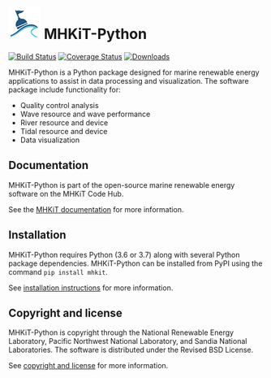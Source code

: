 ![](figures/logo.png) MHKiT-Python
=====================================

[![Build Status](https://travis-ci.org/MHKiT-Code-Hub/MHKiT-Python.svg?branch=master)](https://travis-ci.org/MHKiT-Code-Hub/MHKiT-Python)
[![Coverage Status](https://coveralls.io/repos/github/MHKiT-Code-Hub/MHKiT-Python/badge.svg?branch=master)](https://coveralls.io/github/MHKiT-Code-Hub/MHKiT-Python?branch=master)
[![Downloads](https://pepy.tech/badge/mhkit)](https://pepy.tech/project/mhkit)

MHKiT-Python is a Python package designed for marine renewable energy applications to assist in 
data processing and visualization.  The software package include functionality for:

* Quality control analysis
* Wave resource and wave performance
* River resource and device
* Tidal resource and device
* Data visualization

Documentation
------------------

MHKiT-Python is part of the open-source marine renewable energy software on the MHKiT Code Hub.

See the [MHKiT documentation](https://mhkit-code-hub.github.io/MHKiT) for more information.

Installation
------------------------
MHKiT-Python requires Python (3.6 or 3.7) along with several Python 
package dependencies.  MHKiT-Python can be installed from PyPI using the command ``pip install mhkit``.

See [installation instructions](https://mhkit-code-hub.github.io/MHKiT/installation.html) for more information.

Copyright and license
------------------------
MHKiT-Python is copyright through the National Renewable Energy Laboratory, 
Pacific Northwest National Laboratory, and Sandia National Laboratories. 
The software is distributed under the Revised BSD License.

See [copyright and license](LICENSE.md) for more information.
